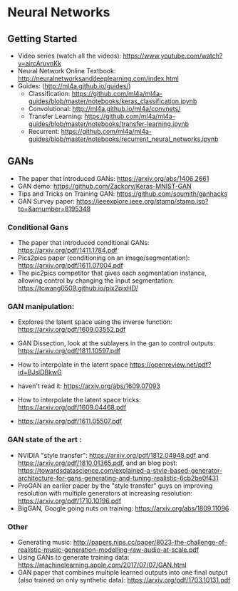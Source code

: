 # Neural Networks 
## Getting Started
- Video series (watch all the videos): https://www.youtube.com/watch?v=aircAruvnKk
- Neural Network Online Textbook: http://neuralnetworksanddeeplearning.com/index.html
- Guides: (http://ml4a.github.io/guides/) 
  - Classification: https://github.com/ml4a/ml4a-guides/blob/master/notebooks/keras_classification.ipynb
  - Convolutional: http://ml4a.github.io/ml4a/convnets/
  - Transfer Learning: https://github.com/ml4a/ml4a-guides/blob/master/notebooks/transfer-learning.ipynb
  - Recurrent: https://github.com/ml4a/ml4a-guides/blob/master/notebooks/recurrent_neural_networks.ipynb
  
## GANs
- The paper that introduced GANs: https://arxiv.org/abs/1406.2661
- GAN demo: https://github.com/Zackory/Keras-MNIST-GAN
- Tips and Tricks on Training GAN: https://github.com/soumith/ganhacks
- GAN Survey paper:  https://ieeexplore.ieee.org/stamp/stamp.jsp?tp=&arnumber=8195348

### Conditional Gans
- The paper that introduced conditional GANs: https://arxiv.org/pdf/1411.1784.pdf
- Pics2pics paper (conditioning on an image/segmentation): https://arxiv.org/pdf/1611.07004.pdf
- The pic2pics competitor that gives each segmentation instance, allowing control by changing the input segmentation: https://tcwang0509.github.io/pix2pixHD/

### GAN manipulation: 
- Explores the latent space using the inverse function: https://arxiv.org/pdf/1609.03552.pdf
- GAN Dissection, look at the sublayers in the gan to control outputs: https://arxiv.org/pdf/1811.10597.pdf
- How to interpolate in the latent space  https://openreview.net/pdf?id=BJslDBkwG
- haven't read it: https://arxiv.org/abs/1609.07093 
- How to interpolate the latent space tricks: https://arxiv.org/pdf/1609.04468.pdf

- https://arxiv.org/pdf/1611.05507.pdf

### GAN state of the art : 
- NVIDIA "style transfer": https://arxiv.org/pdf/1812.04948.pdf and https://arxiv.org/pdf/1810.01365.pdf, and an blog post: https://towardsdatascience.com/explained-a-style-based-generator-architecture-for-gans-generating-and-tuning-realistic-6cb2be0f431
- ProGAN an earlier paper by the "style transfer" guys on improving resolution with multiple generators at increasing resolution: https://arxiv.org/pdf/1710.10196.pdf
- BigGAN, Google going nuts on training: https://arxiv.org/abs/1809.11096

### Other
- Generating music: http://papers.nips.cc/paper/8023-the-challenge-of-realistic-music-generation-modelling-raw-audio-at-scale.pdf
- Using GANs to generate training data:  https://machinelearning.apple.com/2017/07/07/GAN.html
- GAN paper that combines multiple learned outputs into one final output (also trained on only synthetic data): https://arxiv.org/pdf/1703.10131.pdf 
